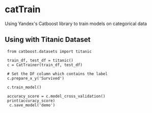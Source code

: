 # catTrain
Using Yandex's Catboost library to train models on categorical data

## Using with Titanic Dataset
```python3
 from catboost.datasets import titanic
 
 train_df, test_df = titanic()
 c = CatTrainer(train_df, test_df)
 
 # Set the DF column which contains the label
 c.prepare_x_y('Survived')
 
 c.train_model()
 
 accuracy_score = c.model_cross_validation()
 print(accuracy_score)
  c.save_model('demo')
```

